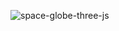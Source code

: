 ![space-globe-three-js](https://github.com/JMBoulos12/threejs/assets/65892342/88e28cbf-3643-409b-8bd3-bc8118d45a63)
